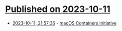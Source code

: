 # [Published on 2023-10-11](index.md)

* [2023-10-11, 21:57:36](https://lobste.rs/s/8i2ymk/macos_containers_initiative) - [macOS Containers Initiative](https://macoscontainers.org/)
